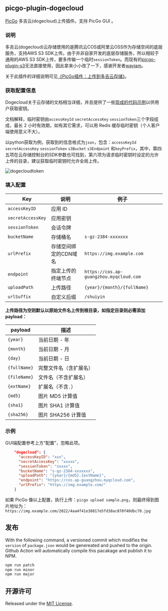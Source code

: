 ## picgo-plugin-dogecloud

[PicGo](https://github.com/PicGo/PicGo-Core) 多吉云(dogecloud)上传插件。支持 PicGo GUI 。

### 说明

多吉云(dogecloud)云存储使用的是腾讯云COS或阿里云OSS作为存储空间的底层服务，支持AWS S3 SDK上传。由于并非自家开发的底层存储服务，所以相较于通用的AWS S3 SDK上传，要多传输一个临时`sessionToken`。而现有的[picgo-plugin-s3](https://github.com/wayjam/picgo-plugin-s3)无法直接使用，因此拿来小小改了一下，感谢开发者[wayjam](https://github.com/wayjam)。

关于此插件的详细说明可见[《PicGo插件：上传到多吉云存储》](https://hin.cool/posts/picgoplugin.html)。

### 获取配置信息

Dogecloud关于云存储的文档相当详细，并且提供了一些[现成的代码示例](https://docs.dogecloud.com/oss/manual-tmp-token)以供用户获取密钥。

文档解释，临时密钥由`accessKeyId` `secretAccessKey` `sessionToken`三个字段组成，最长 2 小时有效期，如有其它需求，可以用 Redis 缓存临时密钥（个人客户端使用意义不大）。

以python获取为例，获取到的信息格式为`json`，包含：`accessKeyId` `secretAccessKey` `sessionToken` `s3Bucket` `s3Endpoint` 和`keyPrefix`，其中，第四五项在云存储控制台的SDK参数也可找到，第六项为请求临时密钥时设定的允许上传的目录，建议获取临时密钥时允许全局上传。

![dogecloudtoken](https://cdn.hin.cool/pic/s3test/dogecloudtoken.jpg)

### 填入配置

| Key               | 说明                          | 例子                               |
| ----------------- | ----------------------------- | ---------------------------------- |
| `accessKeyID`     | 应用 ID                 |                                    |
| `secretAccessKey` | 应用密钥                |                                    |
| `sessionToken` | 会话令牌 | |
| `bucketName`      | 存储桶名                | `s-gz-2384-xxxxxxx`                   |
| `urlPrefix` | 存储空间绑定的CDN域名 | `https://img.example.com` |
| `endpoint` | 指定上传的终端节点 | `https://cos.ap-guangzhou.myqcloud.com` |
| `uploadPath` | 上传路径                      | `{year}/{month}/{fullName}`        |
| `urlSuffix` | 自定义后缀 | `/shuiyin` |

**上传路径为空则默认以原始文件名上传到根目录，如指定目录则必需添加 payload：**

| payload      | 描述                   |
| ------------ | ---------------------- |
| `{year}`     | 当前日期 - 年          |
| `{month}`    | 当前日期 - 月          |
| `{day}`      | 当前日期 - 日          |
| `{fullName}` | 完整文件名（含扩展名） |
| `{fileName}` | 文件名（不含扩展名）   |
| `{extName}`  | 扩展名（不含`.`）      |
| `{md5}`      | 图片 MD5 计算值        |
| `{sha1}`     | 图片 SHA1 计算值       |
| `{sha256}`   | 图片 SHA256 计算值     |

### 示例

GUI端配置参考上方“配置”，忽略此项。

```json
    "dogecloud": {
      "accessKeyID": "xxx",
      "secretAccessKey": "xxxxx",
      "sessionToken": "xxxxx",
      "bucketName": "s-gz-2384-xxxxxxx",
      "uploadPath": "{year}/{md5}.{extName}",
      "endpoint": "https://cos.ap-guangzhou.myqcloud.com",
      "urlPrefix": "https://img.example.com/"
    }
```

如果 PicGo 像以上配置，执行上传：`picgo upload sample.png`，则最终得到图片地址为：`https://img.example.com/2022/4aa4f41e38817e5fd38ac870f40dbc70.jpg`

## 发布

With the following command, a versioned commit which modifies the `version` of `package.json` would be genereated and pushed to the origin. Github Action will automatically compile this pacakage and publish it to NPM.

```sh
npm run patch
npm run minor
npm run major
```

## 开源许可

Released under the [MIT License](https://github.com/wayjam/picgo-plugin-s3/blob/master/LICENSE).

